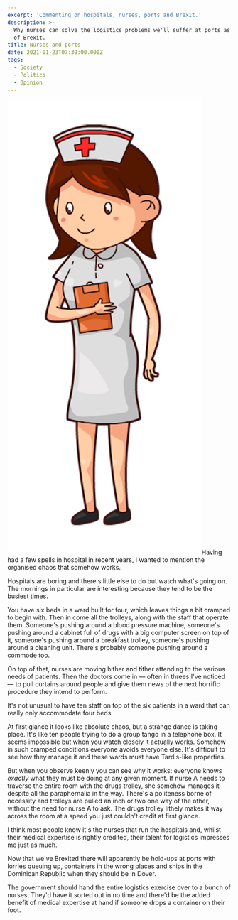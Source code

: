 ```yaml
---
excerpt: 'Commenting on hospitals, nurses, ports and Brexit.'
description: >-
  Why nurses can solve the logistics problems we'll suffer at ports as a result
  of Brexit.
title: Nurses and ports
date: 2021-01-23T07:30:00.000Z
tags:
  - Society
  - Politics
  - Opinion
---
```

![](/assets/images/posts/2021/01/2021-01-23-nurse-cartoon.png "class=s33 right|@itemprop=image")Having had a few spells in hospital in recent years, I wanted to mention the organised chaos that somehow works.

Hospitals are boring and there's little else to do but watch what's going on. The mornings in particular are interesting because they tend to be the busiest times.

You have six beds in a ward built for four, which leaves things a bit cramped to begin with. Then in come all the trolleys, along with the staff that operate them. Someone's pushing around a blood pressure machine, someone's pushing around a cabinet full of drugs with a big computer screen on top of it, someone's pushing around a breakfast trolley, someone's pushing around a cleaning unit. There's probably someone pushing around a commode too.

On top of that, nurses are moving hither and tither attending to the various needs of patients. Then the doctors come in — often in threes I've noticed — to pull curtains around people and give them news of the next horrific procedure they intend to perform.

It's not unusual to have ten staff on top of the six patients in a ward that can really only accommodate four beds.

At first glance it looks like absolute chaos, but a strange dance is taking place. It's like ten people trying to do a group tango in a telephone box. It seems impossible but when you watch closely it actually works. Somehow in such cramped conditions everyone avoids everyone else. It's difficult to see how they manage it and these wards must have Tardis-like properties.

But when you observe keenly you can see why it works: everyone knows *exactly* what they must be doing at any given moment. If nurse A needs to traverse the entire room with the drugs trolley, she somehow manages it despite all the paraphernalia in the way. There's a politeness borne of necessity and trolleys are pulled an inch or two one way of the other, without the need for nurse A to ask. The drugs trolley lithely makes it way across the room at a speed you just couldn't credit at first glance.

I think most people know it's the nurses that run the hospitals and, whilst their medical expertise is rightly credited, their talent for logistics impresses me just as much.

Now that we've Brexited there will apparently be hold-ups at ports with lorries queuing up, containers in the wrong places and ships in the Dominican Republic when they should be in Dover.

The government should hand the entire logistics exercise over to a bunch of nurses. They'd have it sorted out in no time and there'd be the added benefit of medical expertise at hand if someone drops a container on their foot.

